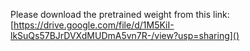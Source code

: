 Please download the pretrained weight from this link: [https://drive.google.com/file/d/1M5KiI-lkSuQs57BJrDVXdMUDmA5vn7R-/view?usp=sharing]()
